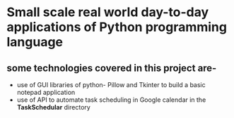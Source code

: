 # Small scale real world day-to-day applications of Python programming language

## some technologies covered in this project are-
- use of GUI libraries of python- Pillow and Tkinter to build a basic notepad application 
- use of API to automate task scheduling in Google calendar in the **TaskSchedular** directory
